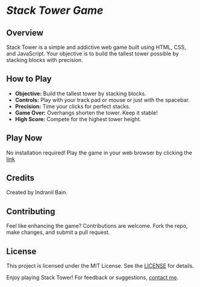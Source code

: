# *Stack Tower Game*


## Overview

Stack Tower is a simple and addictive web game built using HTML, CSS, and JavaScript. Your objective is to build the tallest tower possible by stacking blocks with precision.

## How to Play

- **Objective:** Build the tallest tower by stacking blocks.
- **Controls:** Play with your track pad or mouse or just with the spacebar.
- **Precision:** Time your clicks for perfect stacks.
- **Game Over:** Overhangs shorten the tower. Keep it stable!
- **High Score:** Compete for the highest tower height.

## Play Now

No installation required! Play the game in your web browser by clicking the [link](https://stack-tower-game.vercel.app/)

## Credits

Created by Indranil Bain.

## Contributing

Feel like enhancing the game? Contributions are welcome. Fork the repo, make changes, and submit a pull request.

## License

This project is licensed under the MIT License. See the [LICENSE](LICENSE) for details.

Enjoy playing Stack Tower! For feedback or suggestions, [contact me](mailto:indranilbain14@gmail.com).
